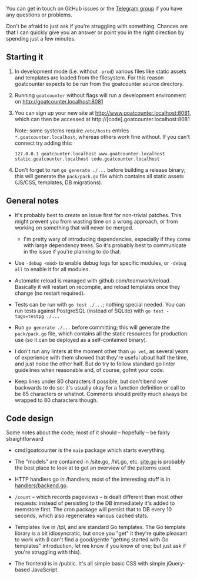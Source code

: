You can get in touch on GitHub issues or the
[Telegram group](https://t.me/goatcounter) if you have any questions or
problems.

Don't be afraid to just ask if you're struggling with something. Chances are
that I can quickly give you an answer or point you in the right direction by
spending just a few minutes.

Starting it
-----------

1. In development mode (i.e. without `-prod`) various files like static assets
   and templates are loaded from the filesystem. For this reason goatcounter
   expects to be run from the goatcounter source directory.

2. Running `goatcounter` without flags will run a development environment on
   http://goatcounter.localhost:8081

3. You can sign up your new site at http://www.goatcounter.localhost:8081, which
   can then be accessed at http://[code].goatcounter.localhost:8081

   Note: some systems require `/etc/hosts` entries `*.goatcounter.localhost`,
   whereas others work fine without. If you can't connect try adding this:

       127.0.0.1 goatcounter.localhost www.goatcounter.localhost static.goatcounter.localhost code.goatcounter.localhost

4. Don't forget to run `go generate ./...` before building a release binary;
   this will generate the `pack/pack.go` file which contains all static assets
   (JS/CSS, templates, DB migrations).


General notes
-------------

- It's probably best to create an issue first for non-trivial patches. This
  might prevent you from wasting time on a wrong approach, or from working on
  something that will never be merged.

  - I'm pretty wary of introducing dependencies, especially if they come with
    large dependency trees. So it's probably best to communicate in the issue if
    you're planning to do that.

- Use `-debug <mod>` to enable debug logs for specific modules, or `-debug all`
  to enable it for all modules.

- Automatic reload is managed with github.com/teamwork/reload. Basically it will
  restart on recompile, and reload templates once they change (no restart
  required).

- Tests can be run with `go test ./...`; nothing special needed. You can run
  tests against PostgreSQL (instead of SQLite) with `go test -tags=testpg ./...`

- Run `go generate ./...` before committing; this will generate the
  `pack/pack.go` file, which contains all the static resources for production
  use (so it can be deployed as a self-contained binary).

- I don't run any linters at the moment other than `go vet`, as several years of
  experience with them showed that they're useful about half the time, and just
  noise the other half. But do try to follow standard go linter guidelines when
  reasonable and, of course, gofmt your code.

- Keep lines under 80 characters if possible, but don't bend over backwards to
  do so: it's usually okay for a function definition or call to be 85 characters
  or whatnot. Comments should pretty much always be wrapped to 80 characters
  though.


Code design
-----------

Some notes about the code; most of it should – hopefully – be fairly
straightforward

- cmd/goatcounter is the `main` package which starts everything.

- The "models" are contained in /site.go, /hit.go, etc. [site.go](/site.go) is
  probably the best place to look at to get an overview of the patterns used.

- HTTP handlers go in /handlers; most of the interesting stuff is in
  [handlers/backend.go](/handlers/backend.go).

- `/count` – which records pageviews – is dealt different than most other
  requests: instead of persisting to the DB immediately it's added to memstore
  first. The cron package will persist that to DB every 10 seconds, which also
  regenerates various cached stats.

- Templates live in /tpl, and are standard Go templates. The Go template library
  is a bit idiosyncratic, but once you "get" it they're quite pleasant to work
  with (I can't find a good/gentle "getting started with Go templates"
  introduction, let me know if you know of one; but just ask if you're
  struggling with this).

- The frontend is in /public. It's all simple basic CSS with simple jQuery-based
  JavaScript.
